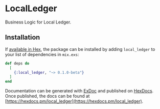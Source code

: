 # LocalLedger

Business Logic for Local Ledger.

## Installation

If [available in Hex](https://hex.pm/docs/publish), the package can be installed
by adding `local_ledger` to your list of dependencies in `mix.exs`:

```elixir
def deps do
  [
    {:local_ledger, "~> 0.1.0-beta"}
  ]
end
```

Documentation can be generated with [ExDoc](https://github.com/elixir-lang/ex_doc)
and published on [HexDocs](https://hexdocs.pm). Once published, the docs can
be found at [https://hexdocs.pm/local_ledger](https://hexdocs.pm/local_ledger).
